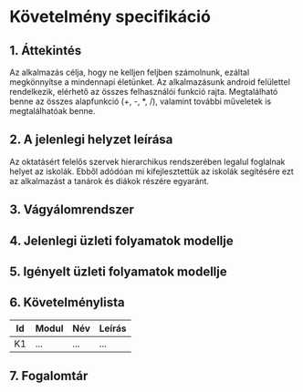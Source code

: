 # Követelmény specifikáció

## 1. Áttekintés 

Az alkalmazás célja, hogy ne kelljen feljben számolnunk, ezáltal megkönnyítse a mindennapi életünket. Az alkalmazásunk android felülettel rendelkezik, elérhető az összes felhasználói funkció rajta. Megtalálható benne az összes alapfunkció (+, -, *, /), valamint további műveletek is megtalálhatóak benne. 

## 2. A jelenlegi helyzet leírása

Az oktatásért felelős szervek hierarchikus rendszerében legalul foglalnak helyet az iskolák. Ebből adódóan mi kifejlesztettük az iskolák segítésére ezt az alkalmazást a tanárok és diákok részére egyaránt.

## 3. Vágyálomrendszer

## 4. Jelenlegi üzleti folyamatok modellje

## 5. Igényelt üzleti folyamatok modellje

## 6. Követelménylista

| Id | Modul | Név | Leírás |
| :---: | --- | --- | --- |
| K1 | ... | ... | ... |

## 7. Fogalomtár